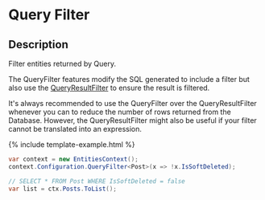 # Query Filter

## Description

Filter entities returned by Query.

The QueryFilter features modify the SQL generated to include a filter but also use the [QueryResultFilter](/query-result-filter) to ensure the result is filtered.

It's always recommended to use the QueryFilter over the QueryResultFilter whenever you can to reduce the number of rows returned from the Database. However, the QueryResultFilter might also be useful if your filter cannot be translated into an expression.

{% include template-example.html %} 
```csharp
var context = new EntitiesContext();
context.Configuration.QueryFilter<Post>(x => !x.IsSoftDeleted);

// SELECT * FROM Post WHERE IsSoftDeleted = false
var list = ctx.Posts.ToList();
```
